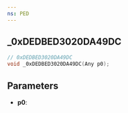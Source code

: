 ```yaml
---
ns: PED
---
```

## _0xDEDBED3020DA49DC

```c
// 0xDEDBED3020DA49DC
void _0xDEDBED3020DA49DC(Any p0);
```

## Parameters
* **p0**:
